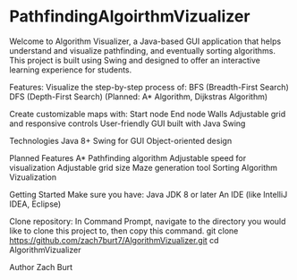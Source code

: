 # PathfindingAlgoirthmVizualizer
Welcome to Algorithm Visualizer, a Java-based GUI application that helps understand and visualize pathfinding, and eventually sorting algorithms. This project is built using Swing and designed to offer an interactive learning experience for students.


Features:
Visualize the step-by-step process of:
BFS (Breadth-First Search)
DFS (Depth-First Search)
(Planned: A* Algorithm, Dijkstras Algorithm)

Create customizable maps with:
Start node
End node
Walls 
Adjustable grid and responsive controls
User-friendly GUI built with Java Swing

Technologies
Java 8+
Swing for GUI
Object-oriented design

Planned Features
A* Pathfinding algorithm
Adjustable speed for visualization
Adjustable grid size
Maze generation tool
Sorting Algorithm Vizualization

Getting Started
Make sure you have:
Java JDK 8 or later
An IDE (like IntelliJ IDEA, Eclipse)

Clone repository:
In Command Prompt, navigate to the directory you would like to clone this project to, then copy this command.
git clone https://github.com/zach7burt7/AlgorithmVizualizer.git
cd AlgorithmVizualizer

Author
Zach Burt
